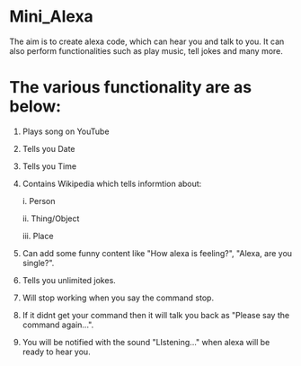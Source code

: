 # Mini_Alexa
The aim is to create alexa code, which can hear you and talk to you. It can also perform functionalities such as play music, tell jokes and many more.

# The various functionality are as below:

1. Plays song on YouTube
2. Tells you Date
3. Tells you Time
4. Contains Wikipedia which tells informtion about:
 
      i. Person
      
     ii. Thing/Object
     
    iii. Place
5. Can add some funny content like "How alexa is feeling?", "Alexa, are you single?".
6. Tells you unlimited jokes.
7. Will stop working when you say the command stop.
8. If it didnt get your command then it will talk you back as "Please say the command again...".
9. You will be notified with the sound "LIstening..." when alexa will be ready to hear you.
